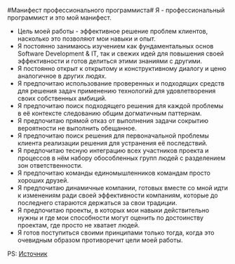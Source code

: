 #Манифест профессионального программиста#
Я - профессиональный программист и это мой манифест.

* Цель моей работы - эффективное решение проблем клиентов, насколько это позволяют мои навыки и опыт.
* Я постоянно занимаюсь изучением как фундаментальных основ Software Development & IT, так и свежих идей для повышения своей эффективности и готов делиться этими знаниями с другими.
* Я постоянно открыт к открытому и конструктивному диалогу и ценю аналогичное в других людях.
* Я предпочитаю использование проверенных и подходящих средств для решения задач применению технологий для удовлетворения своих собственных амбиций.
* Я предпочитаю поиск подходящего решения для каждой проблемы в её контексте следованию общим догматичным паттернам.
* Я предпочитаю прямой отказ от выполнения задачи сокрытию вероятности не выполнить обещанное.
* Я предпочитаю поиск решения для первоначальной проблемы клиента реализации решения для устранения её последствий.
* Я предпочитаю тесную интеграцию всех участников проекта и процессов в нём набору обособленных групп людей с разделением зон ответственности.
* Я предпочитаю команды единомышленников командам просто хороших друзей.
* Я предпочитаю динамичные компании, готовых вместе со мной идти к изменениям ради своей эффективности компаниям, которые до последнего стараются держаться за свои традиции.
* Я предпочитаю проекты, в которых мои навыки действительно нужны и где мои способности могут оценить по достоинству проектам, где просто не хватает людей.
* Я готов поступиться своими принципами только тогда, когда это очевидным образом противоречит цели моей работы.

PS:
[Источник](http://olegstrekalovsky.blogspot.ru/2016/04/blog-post.html)
